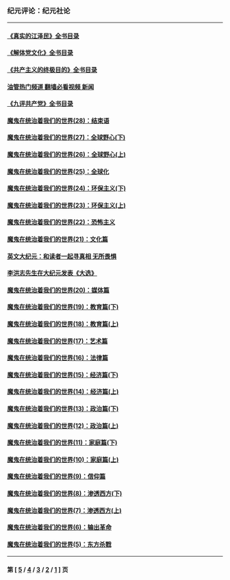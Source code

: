 ### 纪元评论：纪元社论
---
#### [《真实的江泽民》全书目录](../../pages/nsc422/n13721399.md?11230330) 
#### [《解体党文化》全书目录](../../pages/nsc422/n13721157.md?11230330) 
#### [《共产主义的终极目的》全书目录](../../pages/nsc422/n13721048.md?11230330) 
#### [油管热门频道 翻墙必看视频 新闻](ok?11230330)
#### [《九评共产党》全书目录](../../pages/nsc422/n13708085.md?11230330) 
#### [魔鬼在统治着我们的世界(28)：结束语](../../pages/nsc422/n10936246.md?11230330) 
#### [魔鬼在统治着我们的世界(27)：全球野心(下)](../../pages/nsc422/n10928319.md?11230330) 
#### [魔鬼在统治着我们的世界(26)：全球野心(上)](../../pages/nsc422/n10900318.md?11230330) 
#### [魔鬼在统治着我们的世界(25)：全球化](../../pages/nsc422/n10788205.md?11230330) 
#### [魔鬼在统治着我们的世界(24)：环保主义(下)](../../pages/nsc422/n10695307.md?11230330) 
#### [魔鬼在统治着我们的世界(23)：环保主义(上)](../../pages/nsc422/n10688613.md?11230330) 
#### [魔鬼在统治着我们的世界(22)：恐怖主义](../../pages/nsc422/n10614727.md?11230330) 
#### [魔鬼在统治着我们的世界(21)：文化篇](../../pages/nsc422/n10597706.md?11230330) 
#### [英文大纪元：和读者一起寻真相 无所畏惧](../../pages/nsc422/n12542027.md?11230330) 
#### [李洪志先生在大纪元发表《大选》](../../pages/nsc422/n12534746.md?11230330) 
#### [魔鬼在统治着我们的世界(20)：媒体篇](../../pages/nsc422/n10586579.md?11230330) 
#### [魔鬼在统治着我们的世界(19)：教育篇(下)](../../pages/nsc422/n10564808.md?11230330) 
#### [魔鬼在统治着我们的世界(18)：教育篇(上)](../../pages/nsc422/n10526970.md?11230330) 
#### [魔鬼在统治着我们的世界(17)：艺术篇](../../pages/nsc422/n10499093.md?11230330) 
#### [魔鬼在统治着我们的世界(16)：法律篇](../../pages/nsc422/n10485969.md?11230330) 
#### [魔鬼在统治着我们的世界(15)：经济篇(下)](../../pages/nsc422/n10469975.md?11230330) 
#### [魔鬼在统治着我们的世界(14)：经济篇(上)](../../pages/nsc422/n10457370.md?11230330) 
#### [魔鬼在统治着我们的世界(13)：政治篇(下)](../../pages/nsc422/n10448270.md?11230330) 
#### [魔鬼在统治着我们的世界(12)：政治篇(上)](../../pages/nsc422/n10444576.md?11230330) 
#### [魔鬼在统治着我们的世界(11)：家庭篇(下)](../../pages/nsc422/n10440961.md?11230330) 
#### [魔鬼在统治着我们的世界(10)：家庭篇(上)](../../pages/nsc422/n10435448.md?11230330) 
#### [魔鬼在统治着我们的世界(9)：信仰篇](../../pages/nsc422/n10432159.md?11230330) 
#### [魔鬼在统治着我们的世界(8)：渗透西方(下)](../../pages/nsc422/n10429603.md?11230330) 
#### [魔鬼在统治着我们的世界(7)：渗透西方(上)](../../pages/nsc422/n10426013.md?11230330) 
#### [魔鬼在统治着我们的世界(6)：输出革命](../../pages/nsc422/n10421536.md?11230330) 
#### [魔鬼在统治着我们的世界(5)：东方杀戮](../../pages/nsc422/n10417707.md?11230330) 

---
#### 第 [ [5](./5.md?11230330) / [4](./4.md?11230330) / [3](./3.md?11230330) / [2](./2.md?11230330) / [1](./1.md?11230330) ] 页
